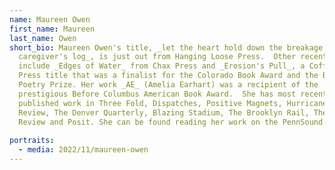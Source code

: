 ```yaml
---
name: Maureen Owen
first_name: Maureen
last_name: Owen
short_bio: Maureen Owen's title, _let the heart hold down the breakage  Or  the
  caregiver's log_, is just out from Hanging Loose Press.  Other recent books
  include _Edges of Water_ from Chax Press and _Erosion's Pull_, a Coffee House
  Press title that was a finalist for the Colorado Book Award and the Balcones
  Poetry Prize. Her work _AE_ (Amelia Earhart) was a recipient of the
  prestigious Before Columbus American Book Award.  She has most recently
  published work in Three Fold, Dispatches, Positive Magnets, Hurricane
  Review, The Denver Quarterly, Blazing Stadium, The Brooklyn Rail, The Cafe
  Review and Posit. She can be found reading her work on the PennSound website.
   
portraits:
  - media: 2022/11/maureen-owen
---
```

